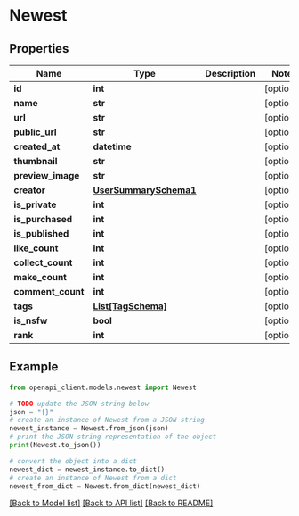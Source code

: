 # Newest


## Properties

Name | Type | Description | Notes
------------ | ------------- | ------------- | -------------
**id** | **int** |  | [optional] 
**name** | **str** |  | [optional] 
**url** | **str** |  | [optional] 
**public_url** | **str** |  | [optional] 
**created_at** | **datetime** |  | [optional] 
**thumbnail** | **str** |  | [optional] 
**preview_image** | **str** |  | [optional] 
**creator** | [**UserSummarySchema1**](UserSummarySchema1.md) |  | [optional] 
**is_private** | **int** |  | [optional] 
**is_purchased** | **int** |  | [optional] 
**is_published** | **int** |  | [optional] 
**like_count** | **int** |  | [optional] 
**collect_count** | **int** |  | [optional] 
**make_count** | **int** |  | [optional] 
**comment_count** | **int** |  | [optional] 
**tags** | [**List[TagSchema]**](TagSchema.md) |  | [optional] 
**is_nsfw** | **bool** |  | [optional] 
**rank** | **int** |  | [optional] 

## Example

```python
from openapi_client.models.newest import Newest

# TODO update the JSON string below
json = "{}"
# create an instance of Newest from a JSON string
newest_instance = Newest.from_json(json)
# print the JSON string representation of the object
print(Newest.to_json())

# convert the object into a dict
newest_dict = newest_instance.to_dict()
# create an instance of Newest from a dict
newest_from_dict = Newest.from_dict(newest_dict)
```
[[Back to Model list]](../README.md#documentation-for-models) [[Back to API list]](../README.md#documentation-for-api-endpoints) [[Back to README]](../README.md)


